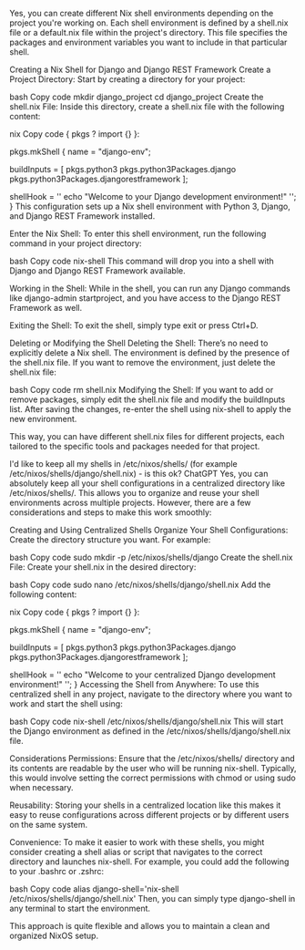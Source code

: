 Yes, you can create different Nix shell environments depending on the project you're working on. Each shell environment is defined by a shell.nix file or a default.nix file within the project's directory. This file specifies the packages and environment variables you want to include in that particular shell.

Creating a Nix Shell for Django and Django REST Framework
Create a Project Directory:
Start by creating a directory for your project:

bash
Copy code
mkdir django_project
cd django_project
Create the shell.nix File:
Inside this directory, create a shell.nix file with the following content:

nix
Copy code
{ pkgs ? import <nixpkgs> {} }:

pkgs.mkShell {
  name = "django-env";

  buildInputs = [
    pkgs.python3
    pkgs.python3Packages.django
    pkgs.python3Packages.djangorestframework
  ];

  shellHook = ''
    echo "Welcome to your Django development environment!"
  '';
}
This configuration sets up a Nix shell environment with Python 3, Django, and Django REST Framework installed.

Enter the Nix Shell:
To enter this shell environment, run the following command in your project directory:

bash
Copy code
nix-shell
This command will drop you into a shell with Django and Django REST Framework available.

Working in the Shell:
While in the shell, you can run any Django commands like django-admin startproject, and you have access to the Django REST Framework as well.

Exiting the Shell:
To exit the shell, simply type exit or press Ctrl+D.

Deleting or Modifying the Shell
Deleting the Shell: There’s no need to explicitly delete a Nix shell. The environment is defined by the presence of the shell.nix file. If you want to remove the environment, just delete the shell.nix file:

bash
Copy code
rm shell.nix
Modifying the Shell: If you want to add or remove packages, simply edit the shell.nix file and modify the buildInputs list. After saving the changes, re-enter the shell using nix-shell to apply the new environment.

This way, you can have different shell.nix files for different projects, each tailored to the specific tools and packages needed for that project.

I'd like to keep all my shells in /etc/nixos/shells/ (for example /etc/nixos/shells/django/shell.nix) - is this ok?
ChatGPT
Yes, you can absolutely keep all your shell configurations in a centralized directory like /etc/nixos/shells/. This allows you to organize and reuse your shell environments across multiple projects. However, there are a few considerations and steps to make this work smoothly:

Creating and Using Centralized Shells
Organize Your Shell Configurations:
Create the directory structure you want. For example:

bash
Copy code
sudo mkdir -p /etc/nixos/shells/django
Create the shell.nix File:
Create your shell.nix in the desired directory:

bash
Copy code
sudo nano /etc/nixos/shells/django/shell.nix
Add the following content:

nix
Copy code
{ pkgs ? import <nixpkgs> {} }:

pkgs.mkShell {
  name = "django-env";

  buildInputs = [
    pkgs.python3
    pkgs.python3Packages.django
    pkgs.python3Packages.djangorestframework
  ];

  shellHook = ''
    echo "Welcome to your centralized Django development environment!"
  '';
}
Accessing the Shell from Anywhere:
To use this centralized shell in any project, navigate to the directory where you want to work and start the shell using:

bash
Copy code
nix-shell /etc/nixos/shells/django/shell.nix
This will start the Django environment as defined in the /etc/nixos/shells/django/shell.nix file.

Considerations
Permissions: Ensure that the /etc/nixos/shells/ directory and its contents are readable by the user who will be running nix-shell. Typically, this would involve setting the correct permissions with chmod or using sudo when necessary.

Reusability: Storing your shells in a centralized location like this makes it easy to reuse configurations across different projects or by different users on the same system.

Convenience: To make it easier to work with these shells, you might consider creating a shell alias or script that navigates to the correct directory and launches nix-shell. For example, you could add the following to your .bashrc or .zshrc:

bash
Copy code
alias django-shell='nix-shell /etc/nixos/shells/django/shell.nix'
Then, you can simply type django-shell in any terminal to start the environment.

This approach is quite flexible and allows you to maintain a clean and organized NixOS setup.